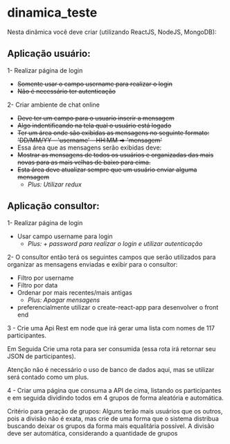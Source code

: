 # dinamica_teste

Nesta dinâmica você deve criar (utilizando ReactJS, NodeJS, MongoDB):

## Aplicação usuário:

1- Realizar página de login

- ~~Somente usar o campo username para realizar o login~~
- ~~Não é necessário ter autenticação~~

2- Criar ambiente de chat online

- ~~Deve ter um campo para o usuario inserir a mensagem~~
- ~~Algo indentificando na tela qual o usuário está logado~~
- ~~Ter um área onde são exibidas as mensagens no seguinte formato:
  'DD/MM/YY - 'username' - HH:MM => 'mensagem'~~
- Essa área que as mensagens serão exibidas deve:
- ~~Mostrar as mensagens de todos os usuários e organizadas das mais novas para as mais velhas de baixo para cima.~~
- ~~Esta área deve atualizar sempre que um usuário enviar alguma mensagem~~
  - _Plus: Utilizar redux_

## Aplicação consultor:

1- Realizar página de login

- Usar campo username para login
  - _Plus: + password para realizar o login e utilizar autenticação_

2- O consultor então terá os seguintes campos que serão utilizados para organizar as mensagens enviadas e exibir para o consultor:

- Filtro por username
- Filtro por data
- Ordenar por mais recentes/mais antigas
  - _Plus: Apagar mensagens_
- preferencialmente utilizar o create-react-app para desenvolver o front end

3 - Crie uma Api Rest em node que irá gerar uma lista com nomes de 117 participantes.

Em Seguida Crie uma rota para ser consumida (essa rota irá retornar seu JSON de participantes).

Atenção não é necessário o uso de banco de dados aqui, mas se utilizar será contado como um plus.

4 - Criar uma página que consuma a API de cima, listando os participantes e em seguida dividindo todos em 4 grupos de forma aleatória e automática.

Critério para geração de grupos: Alguns terão mais usuários que os outros, pois a divisão não é exata, mas crie de uma forma que o sistema distribua buscando deixar os grupos da forma mais equalitária possível. A divisão deve ser automática, considerando a quantidade de grupos
